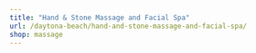 ```yaml
---
title: "Hand & Stone Massage and Facial Spa"
url: /daytona-beach/hand-and-stone-massage-and-facial-spa/
shop: massage
---
```

